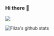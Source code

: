 ### Hi there 👋
![](https://komarev.com/ghpvc/?username=Filzazarin&color=47ccb3) 
<!--
**Filzazarin/FilzaZarin** is a ✨ _special_ ✨ repository because its `README.md` (this file) appears on your GitHub profile.

Here are some ideas to get you started:

- 🔭 I’m currently working on Web Development...
- 🌱 I’m currently learning C++...
- 👯 I’m looking to collaborate on open source projects...
- 💬 Ask me about anything...
- 📫 How to reach me: https://www.linkedin.com/in/filza-zarin-1772231b1/
- 😄 Pronouns: She/Her...
-->
![Filza's github stats](https://github-readme-stats.vercel.app/api?username=Filzazarin&show_icons=true&theme=prussian)
